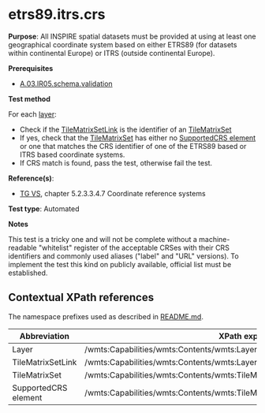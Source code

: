 # etrs89.itrs.crs

**Purpose**: All INSPIRE spatial datasets must be provided at using at least one geographical coordinate system based on either ETRS89 (for datasets within continental Europe) or ITRS (outside continental Europe).

**Prerequisites**

* [A.03.IR05.schema.validation](A.03.IR05.schema.validation.md)

**Test method**

For each [layer](#layer):
* Check if the [TileMatrixSetLink](#TileMatrixSetLink) is the identifier of an [TileMatrixSet](#TileMatrixSet)
* If yes, check that the [TileMatrixSet](#TileMatrixSet) has either no [SupportedCRS element](#crs) or one that matches the CRS identifier of one of the ETRS89 based or ITRS based coordinate systems.
* If CRS match is found, pass the test, otherwise fail the test.


**Reference(s)**:

 * [TG VS](README.md#ref_TG_VS), chapter 5.2.3.3.4.7 Coordinate reference systems

**Test type**: Automated

**Notes**

This test is a tricky one and will not be complete without a machine-readable "whitelist" register of the acceptable CRSes with their CRS identifiers and commonly used aliases ("label" and "URL" versions). To implement the test this kind on publicly available, official list must be established.

## Contextual XPath references

The namespace prefixes used as described in [README.md](README.md#namespaces).

Abbreviation                                               |  XPath expression
---------------------------------------------------------- | -------------------------------------------------------------------------
Layer <a name="layer"></a> | /wmts:Capabilities/wmts:Contents/wmts:Layer
TileMatrixSetLink <a name="TileMatrixSetLink"/> | /wmts:Capabilities/wmts:Contents/wmts:Layer/wmts:TileMatrixSetLink/wmts:TileMatrixSet
TileMatrixSet <a name="TileMatrixSet"/> | /wmts:Capabilities/wmts:Contents/wmts:TileMatrixSet/ows:Identifier
SupportedCRS element <a name="crs"></a> | /wmts:Capabilities/wmts:Contents/wmts:TileMatrixSet/ows:SupportedCRS
